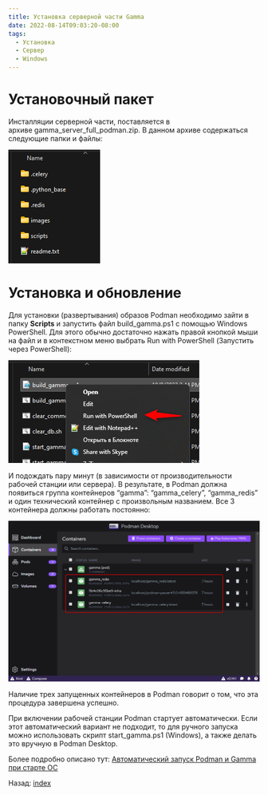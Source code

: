 ```yaml
---
title: Установка серверной части Gamma
date: 2022-08-14T09:03:20-08:00
tags:
  - Установка
  - Сервер
  - Windows
---
```


# Установочный пакет

Инсталляции серверной части, поставляется в архиве gamma_server_full_podman.zip. В данном архиве содержаться следующие папки и файлы:

![](../files/Gamma_Server_InstallPack.png)

# Установка и обновление

Для установки (развертывания) образов Podman необходимо зайти в папку **Scripts** и запустить файл build_gamma.ps1 с помощью Windows PowerShell. Для этого обычно достаточно нажать правой кнопкой мыши на файл и в контекстном меню выбрать Run with PowerShell (Запустить через PowerShell):

![](../files/Gamma_Server_RunPS1.png)

И подождать пару минут (в зависимости от производительности рабочей станции или сервера). В результате, в Podman должна появиться группа контейнеров “gamma”: “gamma_celery”, “gamma_redis” и один технический контейнер с произвольным названием. Все 3 контейнера должны работать постоянно:

![](../files/Gamma_Server_PodmanContainers.png)

Наличие трех запущенных контейнеров в Podman говорит о том, что эта процедура завершена успешно.

При включении рабочей станции Podman стартует автоматически. Если этот автоматический вариант не подходит, то для ручного запуска можно использовать скрипт start_gamma.ps1 (Windows), а также делать это вручную в Podman Desktop.

Более подробно описано тут: [Автоматический запуск Podman и Gamma при старте ОС](../Other/Автоматический%20запуск%20Podman%20и%20Gamma%20при%20старте%20ОС.md)


Назад: [index](../index.md)